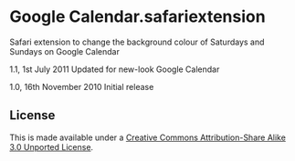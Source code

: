 Google Calendar.safariextension
===============================

Safari extension to change the background colour of Saturdays and Sundays on Google Calendar

1.1, 1st July 2011
Updated for new-look Google Calendar

1.0, 16th November 2010
Initial release

## License
This is made available under a [Creative Commons Attribution-Share Alike 3.0 Unported License](http://creativecommons.org/licenses/by-sa/3.0).